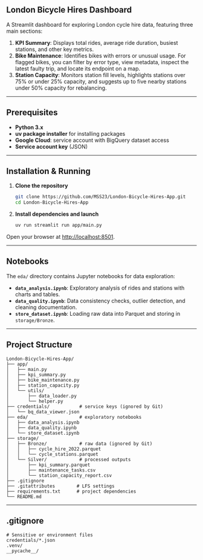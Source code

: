 ## London Bicycle Hires Dashboard

A Streamlit dashboard for exploring London cycle hire data, featuring three main sections:

1. **KPI Summary**: Displays total rides, average ride duration, busiest stations, and other key metrics.
2. **Bike Maintenance**: Identifies bikes with errors or unusual usage. For flagged bikes, you can filter by error type, view metadata, inspect the latest faulty trip, and locate its endpoint on a map.
3. **Station Capacity**: Monitors station fill levels, highlights stations over 75% or under 25% capacity, and suggests up to five nearby stations under 50% capacity for rebalancing.

---

## Prerequisites

* **Python 3.x**
* **uv package installer** for installing packages
* **Google Cloud**: service account with BigQuery dataset access
* **Service account key** (JSON)

---

## Installation & Running

1. **Clone the repository**

   ```bash
   git clone https://github.com/MSS23/London-Bicycle-Hires-App.git
   cd London-Bicycle-Hires-App
   ```
2. **Install dependencies and launch**

   ```bash
   uv run streamlit run app/main.py
   ```

Open your browser at [http://localhost:8501](http://localhost:8501).

---

## Notebooks

The `eda/` directory contains Jupyter notebooks for data exploration:

* **`data_analysis.ipynb`**: Exploratory analysis of rides and stations with charts and tables.
* **`data_quality.ipynb`**: Data consistency checks, outlier detection, and cleaning documentation.
* **`store_dataset.ipynb`**: Loading raw data into Parquet and storing in `storage/Bronze`.

---

## Project Structure

```
London-Bicycle-Hires-App/
├── app/
│   ├── main.py
│   ├── kpi_summary.py
│   ├── bike_maintenance.py
│   ├── station_capacity.py
│   └── utils/
│       ├── data_loader.py
│       └── helper.py
├── credentials/           # service keys (ignored by Git)
│   └── bq_data_viewer.json
├── eda/                   # exploratory notebooks
│   ├── data_analysis.ipynb
│   ├── data_quality.ipynb
│   └── store_dataset.ipynb
├── storage/
│   ├── Bronze/            # raw data (ignored by Git)
│   │   ├── cycle_hire_2022.parquet
│   │   └── cycle_stations.parquet
│   └── Silver/            # processed outputs
│       ├── kpi_summary.parquet
│       ├── maintenance_tasks.csv
│       └── station_capacity_report.csv
├── .gitignore
├── .gitattributes        # LFS settings
├── requirements.txt      # project dependencies
└── README.md
```

---

## .gitignore

```
# Sensitive or environment files
credentials/*.json
.venv/
__pycache__/
```
